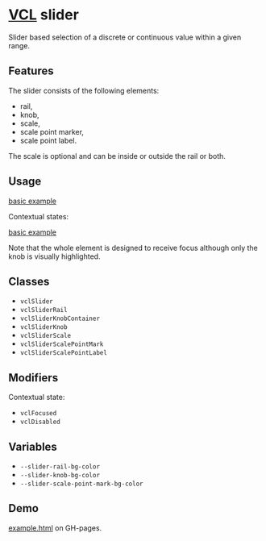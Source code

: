 # [VCL](https://vcl.github.io/) slider

Slider based selection of a discrete or continuous value within a given range.

## Features

The slider consists of the following elements:

- rail,
- knob,
- scale,
- scale point marker,
- scale point label.

The scale is optional and can be inside or outside the rail or both.

## Usage

[basic example](/demo/example-basic.html)

Contextual states:

[basic example](/demo/example-states.html)

Note that the whole element is designed to receive focus although only the knob
is visually highlighted.

## Classes

- `vclSlider`
- `vclSliderRail`
- `vclSliderKnobContainer`
- `vclSliderKnob`
- `vclSliderScale`
- `vclSliderScalePointMark`
- `vclSliderScalePointLabel`

## Modifiers

Contextual state:

- `vclFocused`
- `vclDisabled`

## Variables

- `--slider-rail-bg-color`
- `--slider-knob-bg-color`
- `--slider-scale-point-mark-bg-color`

## Demo

[example.html](/demo/example.html) on GH-pages.

